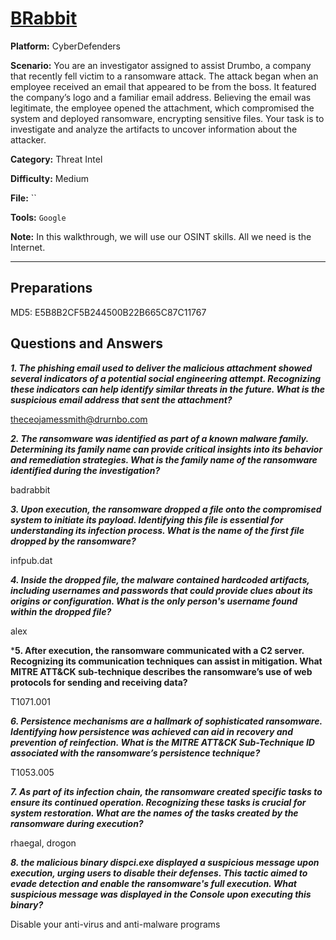 # <a href="https://cyberdefenders.org/blueteam-ctf-challenges/brabbit/">BRabbit</a>

**Platform:** CyberDefenders

**Scenario:** You are an investigator assigned to assist Drumbo, a company that recently fell victim to a ransomware attack. The attack began when an employee received an email that appeared to be from the boss. It featured the company’s logo and a familiar email address. Believing the email was legitimate, the employee opened the attachment, which compromised the system and deployed ransomware, encrypting sensitive files. Your task is to investigate and analyze the artifacts to uncover information about the attacker.

**Category:** Threat Intel

**Difficulty:** Medium

**File:** ``

**Tools:** `Google` 

**Note:** In this walkthrough, we will use our OSINT skills. All we need is the Internet.

---

## **Preparations**

MD5: E5B8B2CF5B244500B22B665C87C11767

## **Questions and Answers**

***1. The phishing email used to deliver the malicious attachment showed several indicators of a potential social engineering attempt. Recognizing these indicators can help identify similar threats in the future.
What is the suspicious email address that sent the attachment?***

theceojamessmith@drurnbo.com

***2. The ransomware was identified as part of a known malware family. Determining its family name can provide critical insights into its behavior and remediation strategies.
What is the family name of the ransomware identified during the investigation?***

badrabbit

***3. Upon execution, the ransomware dropped a file onto the compromised system to initiate its payload. Identifying this file is essential for understanding its infection process.
What is the name of the first file dropped by the ransomware?***

infpub.dat

***4. Inside the dropped file, the malware contained hardcoded artifacts, including usernames and passwords that could provide clues about its origins or configuration.
What is the only person's username found within the dropped file?***

alex

***5. After execution, the ransomware communicated with a C2 server. Recognizing its communication techniques can assist in mitigation.
What MITRE ATT&CK sub-technique describes the ransomware’s use of web protocols for sending and receiving data?**

T1071.001

***6. Persistence mechanisms are a hallmark of sophisticated ransomware. Identifying how persistence was achieved can aid in recovery and prevention of reinfection.
What is the MITRE ATT&CK Sub-Technique ID associated with the ransomware’s persistence technique?***

T1053.005

***7. As part of its infection chain, the ransomware created specific tasks to ensure its continued operation. Recognizing these tasks is crucial for system restoration. What are the names of the tasks created by the ransomware during execution?***

rhaegal, drogon

***8. the malicious binary dispci.exe displayed a suspicious message upon execution, urging users to disable their defenses. This tactic aimed to evade detection and enable the ransomware's full execution. What suspicious message was displayed in the Console upon executing this binary?***

Disable your anti-virus and anti-malware programs
